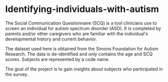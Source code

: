# Identifying-individuals-with-autism

The Social Communication Questionnaire (SCQ) is a tool clinicians use to screen an individual for autism spectrum disorder (ASD). It is completed by parents and/or other caregivers who are familiar with the individual's developmental history and current behavior.

The dataset used here is obtained from the Simons Foundation for Autism Research. The data is de-identified and only contains the age and SCQ scores. Subjects are represented by a code name.

The goal of the project is to gain insights about subjects who participated in the survey.
